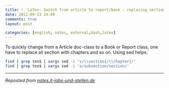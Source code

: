 ```yaml
---
title: ! 'LaTex: Switch from article to report/book - replacing section with chapter'
date: 2011-09-23 14:49
comments: true
layout: post

categories: [english, notes, external,bash,latex]
---
```

 To quickly change from a Article doc-class to a Book or Report class, one have to replace all section with chapters and so on.
 Using sed helps:


```bash
find | grep tex$ | xargs sed -i 's/\\section{/\\chapter{/'
find | grep tex$ | xargs sed -i 's/subsection/section/'
```


---
<i>Reposted from <a href='http://notes.it-jobs-und-stellen.de/notes/5' rel='canonical'>notes.it-jobs-und-stellen.de</a></i>
